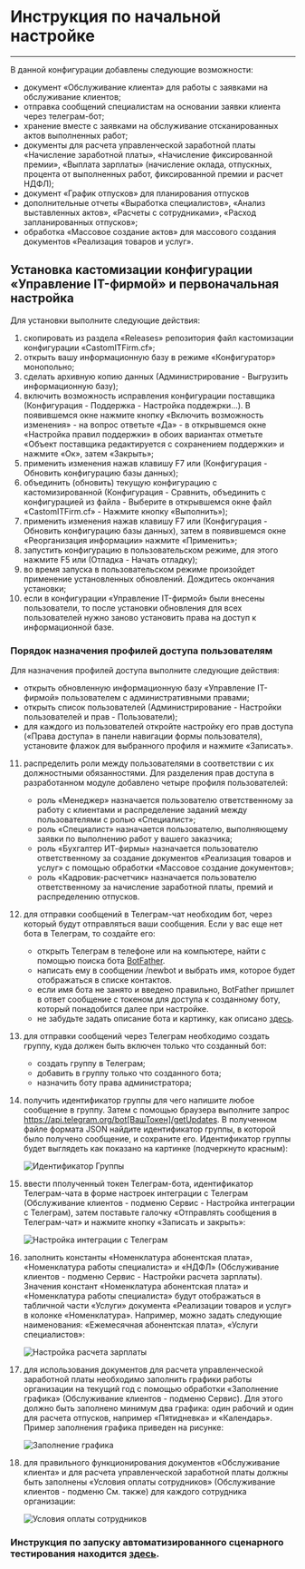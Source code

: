 # Инструкция по начальной настройке
---

В данной конфигурации добавлены следующие возможности:
- документ «Обслуживание клиента» для работы с заявками на обслуживание клиентов;
- отправка сообщений специалистам на основании заявки клиента через телеграм-бот;
- хранение вместе с заявками на обслуживание отсканированных актов выполненных работ;
- документы для расчета управленческой заработной платы «Начисление заработной платы», «Начисление фиксированной премии», «Выплата зарплаты» (начисление оклада, отпускных, процента от выполненных работ, фиксированной премии и расчет НДФЛ);
- документ «График отпусков» для планирования отпусков
- дополнительные отчеты «Выработка специалистов», «Анализ выставленных актов», «Расчеты с сотрудниками», «Расход запланированных отпусков»;
- обработка «Массовое создание актов» для массового создания документов «Реализация товаров и услуг».

## Установка кастомизации конфигурации «Управление IT-фирмой» и первоначальная настройка

Для установки выполните следующие действия:
1.  скопировать из раздела «Releases» репозитория файл кастомизации конфигурации «СаstomITFirm.cf»;
2.	открыть вашу информационную базу в режиме «Конфигуратор» монопольно;
3.	сделать архивную копию данных (Администрирование - Выгрузить информационную базу);
4.	включить возможность исправления конфигурации поставщика (Конфигурация - Поддержка - Настройка поддежрки...). В появившемся окне нажмите кнопку «Включить возможность изменения» - на вопрос ответьте «Да» - в открывшемся окне «Настройка правил поддержки» в обоих вариантах отметьте «Объект поставщика редактируется с сохранением поддержки» и нажмите «Ок», затем «Закрыть»;
5.	применить изменения нажав клавишу F7 или (Конфигурация - Обновить конфигурацию базы данных);
6.	объединить (обновить) текущую конфигурацию с кастомизированной (Конфигурация - Сравнить, объединить с конфигурацией из файла - Выберите в открывшемся окне файл «СаstomITFirm.cf» - Нажмите кнопку «Выполнить»);
7.	применить изменения нажав клавишу F7 или (Конфигурация - Обновить конфигурацию базы данных), затем в появившемся окне «Реорганизация информации» нажмите «Применить»;
8.	запустить конфигурацию в пользовательском режиме, для этого нажмите F5 или (Отладка - Начать отладку);
9.	во время запуска в пользовательском режиме произойдет применение установленных обновлений. Дождитесь окончания установки;
10.	если в конфигурации «Управление IT-фирмой» были внесены пользователи, то после установки обновления для всех пользователей нужно заново установить права на доступ к информационной базе.

### Порядок назначения профилей доступа пользователям

Для назначения профилей доступа выполните следующие действия:
- открыть обновленную информационную базу «Управление IT-фирмой» пользователем с административными правами;
- открыть список пользователей (Администрирование - Настройки пользователей и прав - Пользователи);
- для каждого из пользователей откройте настройку его прав доступа («Права доступа» в панели навигации формы пользователя), установите флажок для выбранного профиля и нажмите «Записать».

11.	распределить роли между пользователями в соответствии с их должностными обязанностями. Для разделения прав доступа в разработанном модуле добавлено четыре профиля пользователей:
    - роль «Менеджер» назначается пользователю ответственному за работу с клиентами и распределение заданий между пользователями с ролью «Специалист»;
    - роль «Специалист» назначается пользователю, выполняющему заявки по выполнению работ у вашего заказчика;
    - роль «Бухгалтер ИТ-фирмы» назначается пользователю ответственному за создание документов «Реализация товаров и услуг» с помощью обработки «Массовое создание документов»;
    - роль «Кадровик-расчетчик» назначается пользователю ответственному за начисление заработной платы, премий и распределению отпусков.
12. для отправки сообщений в Телеграм-чат необходим бот, через который будут отправляться ваши сообщения. Если у вас еще нет бота в Телеграм, то создайте его: 
    - открыть Телеграм в телефоне или на компьютере, найти с помощью поиска бота [BotFather](https://telegram.me/BotFather).
    - написать ему в сообщении /newbot и выбрать имя, которое будет отображаться в списке контактов.
    - если имя бота не занято и введено правильно, BotFather пришлет в ответ сообщение с токеном для доступа к созданному боту, который понадобится далее при настройке.
    - не забудьте задать описание бота и картинку, как описано [здесь](https://tlgrm.ru/docs/bots#edit-settings).
13. для отправки сообщений через Телеграм необходимо создать группу, куда должен быть включен только что созданный бот:
    - создать группу в Телеграм;
    - добавить в группу только что созданного бота;
    - назначить боту права администратора;
14. получить идентификатор группы для чего напишите любое сообщение в группу. Затем с помощью браузера выполните запрос https://api.telegram.org/bot[ВашТокен]/getUpdates. В полученном файле формата JSON найдите идентификатор группы, в которой было получено сообщение, и сохраните его. Идентификатор группы будет выглядеть как показано на картинке (подчеркнуто красным):
    
    ![Идентификатор Группы](Pict/1.png)
15. ввести пполученный токен Телеграм-бота, идентификатор Телеграм-чата в форме настроек интеграции с Телеграм (Обслуживание клиентов - подменю Сервис - Настройка интеграции с Телеграм), затем поставьте галочку «Отправлять сообщения в Телеграм-чат» и нажмите кнопку «Записать и закрыть»: 
    
    ![Настройка интеграции с Телеграм](Pict/2.png)
16. заполнить константы «Номенклатура абонентская плата», «Номенклатура работы специалиста» и «НДФЛ» (Обслуживание клиентов - подменю Сервис - Настройки расчета зарплаты). Значения констант «Номенклатура абонентская плата» и «Номенклатура работы специалиста» будут отображаться в табличной части «Услуги» документа «Реализации товаров и услуг» в колонке «Номенклатура». Например, можно задать следующие наименования: «Ежемесячная абонентская плата», «Услуги специалистов»:
    
    ![Настройка расчета зарплаты](Pict/3.png)
17. для использования документов для расчета управленческой заработной платы необходимо заполнить графики работы организации на текущий год с помощью обработки «Заполнение графика» (Обслуживание клиентов - подменю Сервис). Для этого должно быть заполнено минимум два графика: один рабочий и один для расчета отпусков, например «Пятидневка» и «Календарь». Пример заполнения графика приведен на рисунке:
    
    ![Заполнение графика](Pict/4.png)
18. для правильного функционирования документов «Обслуживание клиента» и для расчета управленческой заработной платы должны быть заполнены «Условия оплаты сотрудников» (Обслуживание клиентов - подменю См. также) для каждого сотрудника организации:
    
    ![Условия оплаты сотрудников](Pict/5.png)

### Инструкция по запуску автоматизированного сценарного тестирования находится [здесь](VAFeatures/TestingGuide.md).


